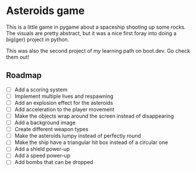 # Asteroids game
This is a little game in pygame about a spaceship shooting up some rocks.
The visuals are pretty abstract, but it was a nice first foray into doing a
big(ger) project in python.

This was also the second project of my learning path on boot.dev. Go check them
out!

## Roadmap
- [ ] Add a scoring system
- [ ] Implement multiple lives and respawning
- [ ] Add an explosion effect for the asteroids
- [ ] Add acceleration to the player movement
- [ ] Make the objects wrap around the screen instead of disappearing
- [ ] Add a background image
- [ ] Create different weapon types
- [ ] Make the asteroids lumpy instead of perfectly round
- [ ] Make the ship have a triangular hit box instead of a circular one
- [ ] Add a shield power-up
- [ ] Add a speed power-up
- [ ] Add bombs that can be dropped